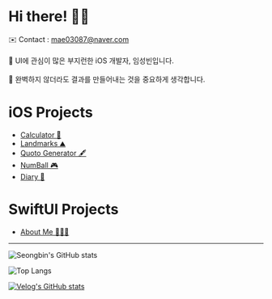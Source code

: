 # Hi there! 👋🏻

<span> ✉️ Contact : mae03087@naver.com </span> <br><br>
<span> 📱 UI에 관심이 많은 부지런한 iOS 개발자, 임성빈입니다. </span> <br><br>
<span> 🔎 완벽하지 않더라도 결과를 만들어내는 것을 중요하게 생각합니다. </span>

# iOS Projects
* [Calculator 🧮](https://github.com/CLim01/Calculator)
* [Landmarks ⛰](https://github.com/CLim01/Landmarks)
* [Quoto Generator 🖋](https://github.com/CLim01/Quote_Generator)
* [NumBall 🎮](https://github.com/CLim01/NumberBaseball)
* [Diary 📖](https://github.com/CLim01/Diary)

# SwiftUI Projects
* [About Me 🧑🏻‍💻](https://github.com/CLim01/About-Me)

---
<!-- [![Solved.ac프로필](http://mazassumnida.wtf/api/v2/generate_badge?boj=clim03087)](https://solved.ac/clim03087) -->

![Seongbin's GitHub stats](https://github-readme-stats.vercel.app/api?username=Clim01&show_icons=true&theme=material-gold)

![Top Langs](https://github-readme-stats.vercel.app/api/top-langs/?username=Clim01&layout=compact&theme=material-gold&langs_count=8)

[![Velog's GitHub stats](https://velog-readme-stats.vercel.app/api/badge?name=Seongbin)](https://velog.io/@mae03087)

<!-- [![instagram's GitHub stats](https://insta-readme-stats.vercel.app/api/badge?name=iOS_ImVV)](https://www.instagram.com/ios_imvv) -->
